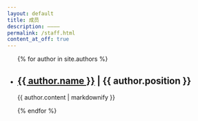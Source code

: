 ```yaml
---
layout: default
title: 成员
description: ————
permalink: /staff.html
content_at_off: true
---
```

<ul>
  {% for author in site.authors %}
    <li>
      <h2><a href="{{ author.url }}">{{ author.name }}</a> | {{ author.position }}</h2>
      <p>{{ author.content | markdownify }}</p>
    </li>
  {% endfor %}
</ul>

